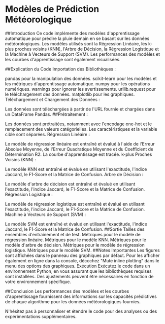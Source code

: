 # Modèles de Prédiction Météorologique

##Introduction
Ce code implémente des modèles d'apprentissage automatique pour prédire la pluie demain en se basant sur les données météorologiques. Les modèles utilisés sont la Régression Linéaire, les k-plus proches voisins (KNN), l'Arbre de Décision, la Régression Logistique et la Machine à Vecteurs de Support (SVM). Les performances des modèles et les courbes d'apprentissage sont également visualisées.

##Explication du Code
Importation des Bibliothèques :

pandas pour la manipulation des données.
scikit-learn pour les modèles et les métriques d'apprentissage automatique.
numpy pour les opérations numériques.
warnings pour ignorer les avertissements.
urllib.request pour le téléchargement des données.
matplotlib pour les graphiques.
Téléchargement et Chargement des Données :

Les données sont téléchargées à partir de l'URL fournie et chargées dans un DataFrame Pandas.
##Prétraitement :

Les données sont prétraitées, notamment avec l'encodage one-hot et le remplacement des valeurs catégorielles.
Les caractéristiques et la variable cible sont séparées.
Régression Linéaire :

Le modèle de régression linéaire est entraîné et évalué à l'aide de l'Erreur Absolue Moyenne, de l'Erreur Quadratique Moyenne et du Coefficient de Détermination R2.
La courbe d'apprentissage est tracée.
k-plus Proches Voisins (KNN) :

Le modèle KNN est entraîné et évalué en utilisant l'exactitude, l'indice Jaccard, le F1-Score et la Matrice de Confusion.
Arbre de Décision :

Le modèle d'arbre de décision est entraîné et évalué en utilisant l'exactitude, l'indice Jaccard, le F1-Score et la Matrice de Confusion.
Régression Logistique :

Le modèle de régression logistique est entraîné et évalué en utilisant l'exactitude, l'indice Jaccard, le F1-Score et la Matrice de Confusion.
Machine à Vecteurs de Support (SVM) :

Le modèle SVM est entraîné et évalué en utilisant l'exactitude, l'indice Jaccard, le F1-Score et la Matrice de Confusion.
##Sortie
Tailles des ensembles d'entraînement et de test.
Métriques pour le modèle de régression linéaire.
Métriques pour le modèle KNN.
Métriques pour le modèle d'arbre de décision.
Métriques pour le modèle de régression logistique.
Métriques pour le modèle SVM.
##Notes Importantes
Les figures sont affichées dans le panneau des graphiques par défaut. Pour les afficher également en ligne dans la console, décochez "Mute inline plotting" dans le menu des options des graphiques.
Exécution
Exécutez le code dans un environnement Python, en vous assurant que les bibliothèques requises sont installées. Des ajustements peuvent être nécessaires en fonction de votre environnement spécifique.

##Conclusion
Les performances des modèles et les courbes d'apprentissage fournissent des informations sur les capacités prédictives de chaque algorithme pour les données météorologiques fournies.

N'hésitez pas à personnaliser et étendre le code pour des analyses ou des expérimentations supplémentaires.
